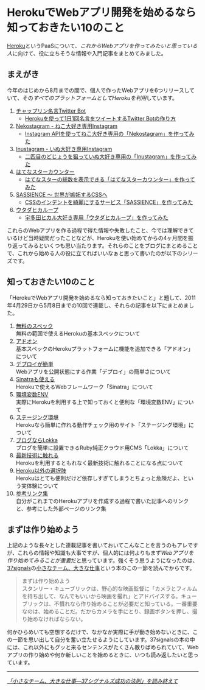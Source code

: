 # <span>HerokuでWebアプリ開発を始めるなら</span><span>知っておきたい10のこと</span>

[Heroku](http://www.heroku.com/)というPaaSについて、*これからWebアプリを作ってみたいと思っている人*に向けて、役に立ちそうな情報や入門記事をまとめてみました。

<!-- READMORE -->


## まえがき

今年のはじめから8月までの間で、個人で作ったWebアプリを6つリリースしていて、その*すべてのプラットフォームとしてHerokuを利用*しています。

1. [チャップリン名言Twitter Bot](http://twitter.com/#!/chaplin_bot)
    - [Herokuを使って1日1回名言をツイートするTwitter Botの作り方](/2011/02/09/ruby-heroku-twitter-bot)
2. [Nekostagram - ねこ大好き専用Instagram](http://nekostagram.heroku.com/)
    - [Instagram APIを使ってねこ大好き専用の「Nekostagram」を作ってみた](/2011/02/28/instagram-api-of-exclusive-use-for-cat-lovers-nekostagram)
3. [Inustagram - いぬ大好き専用Instagram](http://inustagram.heroku.com/)
    - [二匹目のどじょうを狙っていぬ大好き専用の「Inustagram」を作ってみた](/2011/03/05/instagram-api-of-exclusive-use-for-dog-lovers-inustagram)
4. [はてなスターカウンター](http://hatenastar.heroku.com/)
    - [はてなスターの総数を表示できる「はてなスターカウンター」を作ってみた](/2011/04/21/hatenastar-counter)
5. [SASSIENCE ～ 世界が嫉妬するCSSへ](http://sassience.com/)
    - [CSSのインデントを綺麗にするサービス「SASSIENCE」を作ってみた](/2011/05/26/css-indent-nest-beauty-service-sassience)
6. [ウタダヒカループ](http://uhloop.com/)
    - [宇多田ヒカル大好き専用「ウタダヒカループ」を作ってみた](/2011/08/11/uhloop)

これらのWebアプリを作る過程で得た情報や失敗したこと、今では理解できているけど当時疑問だったことなどが、Herokuを使い始めてからの4ヶ月間を振り返ってみるといくつも思い当たります。それらのことをブログにまとめることで、これから始める人の役に立てればいいなぁと思って書いたのが以下のシリーズです。


## 知っておきたい10のこと

「HerokuでWebアプリ開発を始めるなら知っておきたいこと」と題して、2011年4月29日から5月8日までの10回で連載し、それらの記事を以下にまとめました。

1. [無料のスペック](/2011/04/29/ruby-heroku-web-app-development-tips-1)  
  無料の範囲で使えるHerokuの基本スペックについて
2. [アドオン](/2011/04/30/ruby-heroku-web-app-development-tips-2)  
  基本スペックのHerokuプラットフォームに機能を追加できる「アドオン」について
3. [デプロイが簡単](/2011/05/01/ruby-heroku-web-app-development-tips-3)  
  Webアプリを公開状態にする作業「デプロイ」の簡単さについて
4. [Sinatraも使える](/2011/05/02/ruby-heroku-web-app-development-tips-4)  
  Herokuで使えるWebフレームワーク「Sinatra」について
5. [環境変数ENV](/2011/05/03/ruby-heroku-web-app-development-tips-5)  
  実際にHerokuを利用する上で知っておくと便利な「環境変数ENV」について
6. [ステージング環境](/2011/05/04/ruby-heroku-web-app-development-tips-6)  
  Herokuなら簡単に作れる動作チェック用のサイト「ステージング環境」について
7. [ブログならLokka](/2011/05/05/ruby-heroku-web-app-development-tips-7)  
  ブログを簡単に設置できるRuby純正クラウド用CMS「Lokka」について
8. [最新技術に触れる](/2011/05/06/ruby-heroku-web-app-development-tips-8)  
  Herokuを利用するともれなく最新技術に触れることになる点について
9. [Heroku以外の選択肢](/2011/05/07/ruby-heroku-web-app-development-tips-9)  
  Herokuはとても便利だけど依存しすぎてしまうとちょっと危険だよ、という実体験について
10. [参考リンク集](/2011/05/08/ruby-heroku-web-app-development-tips-10)  
  自分がこれまでのHerokuアプリを作成する過程で書いた記事へのリンクと、参考にした外部ページのリンク集


## まずは作り始めよう

上記のような長々とした連載記事を書いておいてこんなことを言うのもアレですが、これらの情報や知識も大事ですが、個人的には何よりもまず*Webアプリを作り始めてみることが重要*だと思っています。強くそう思うようになったのは、[37signals](http://37signals.com/)の[小さなチーム、大きな仕事](http://www.amazon.co.jp/dp/415209267X/ruedap-22)という本のこの一節を読んでからです。

> まずは作り始めよう  
> スタンリー・キューブリックは、野心的な映画監督に「カメラとフィルムを持ち出して、なんでもいいから映画を撮れ」とアドバイスする。キューブリックは、不慣れなら作り始めることが必要だと知っている。一番重要なのは、始めることだ。だからカメラを手にとり、録画ボタンを押し、撮り始めなければならない。

何かひらめいても空想するだけで、なかなか実際に手が動き始めないときに、この一節を思い出して自分を奮い立たせるようにしています。37signalsの本の中には、これ以外にもグッと来るセンテンスがたくさん散りばめられていて、Webアプリの作り始めや何か新しいことを始めるときに、いつも読み返したいと思っています。

* * *

<cite>[「小さなチーム、大きな仕事―37シグナルズ成功の法則」を読み終えて](/2011/03/18/rework-37signals-dhh-book-sentence)</cite>


